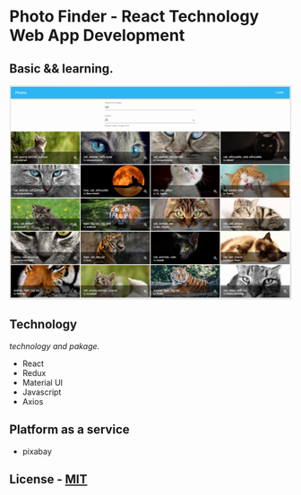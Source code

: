 # Photo Finder - React Technology Web App Development 
## Basic && learning.
<p align="center">
    <img src="image/page.png" width="800" alt="finderApp">
</p>

## Technology
*technology and pakage.*
- React
- Redux
- Material UI
- Javascript
- Axios
    
## Platform as a service
- pixabay
 
## License - [MIT](./LICENSE)

